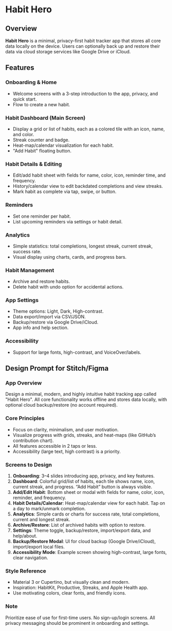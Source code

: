 # Habit Hero

## Overview

**Habit Hero** is a minimal, privacy-first habit tracker app that stores all core data locally on the device. Users can optionally back up and restore their data via cloud storage services like Google Drive or iCloud.

## Features

### Onboarding & Home
- Welcome screens with a 3-step introduction to the app, privacy, and quick start.
- Flow to create a new habit.

### Habit Dashboard (Main Screen)
- Display a grid or list of habits, each as a colored tile with an icon, name, and color.
- Streak counter and badge.
- Heat-map/calendar visualization for each habit.
- "Add Habit" floating button.

### Habit Details & Editing
- Edit/add habit sheet with fields for name, color, icon, reminder time, and frequency.
- History/calendar view to edit backdated completions and view streaks.
- Mark habit as complete via tap, swipe, or button.

### Reminders
- Set one reminder per habit.
- List upcoming reminders via settings or habit detail.

### Analytics
- Simple statistics: total completions, longest streak, current streak, success rate.
- Visual display using charts, cards, and progress bars.

### Habit Management
- Archive and restore habits.
- Delete habit with undo option for accidental actions.

### App Settings
- Theme options: Light, Dark, High-contrast.
- Data export/import via CSV/JSON.
- Backup/restore via Google Drive/iCloud.
- App info and help section.

### Accessibility
- Support for large fonts, high-contrast, and VoiceOver/labels.

## Design Prompt for Stitch/Figma

### App Overview
Design a minimal, modern, and highly intuitive habit tracking app called "Habit Hero". All core functionality works offline and stores data locally, with optional cloud backup/restore (no account required).

### Core Principles
- Focus on clarity, minimalism, and user motivation.
- Visualize progress with grids, streaks, and heat-maps (like GitHub’s contribution chart).
- All features accessible in 2 taps or less.
- Accessibility (large text, high contrast) is a priority.

### Screens to Design
1. **Onboarding**: 3–4 slides introducing app, privacy, and key features.
2. **Dashboard**: Colorful grid/list of habits, each tile shows name, icon, current streak, and progress. “Add Habit” button is always visible.
3. **Add/Edit Habit**: Bottom sheet or modal with fields for name, color, icon, reminder, and frequency.
4. **Habit Details/Calendar**: Heat-map/calendar view for each habit. Tap on a day to mark/unmark completion.
5. **Analytics**: Simple cards or charts for success rate, total completions, current and longest streak.
6. **Archive/Restore**: List of archived habits with option to restore.
7. **Settings**: Theme toggle, backup/restore, import/export data, and help/about.
8. **Backup/Restore Modal**: UI for cloud backup (Google Drive/iCloud), import/export local files.
9. **Accessibility Mode**: Example screen showing high-contrast, large fonts, clear navigation.

### Style Reference
- Material 3 or Cupertino, but visually clean and modern.
- Inspiration: HabitKit, Productive, Streaks, and Apple Health app.
- Use motivating colors, clear fonts, and friendly icons.

### Note
Prioritize ease of use for first-time users. No sign-up/login screens. All privacy messaging should be prominent in onboarding and settings.
